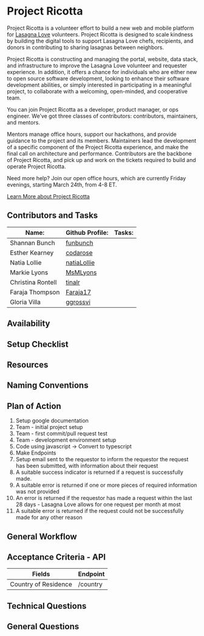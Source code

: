 # Project Ricotta

Project Ricotta is a volunteer effort to build a new web and mobile platform for [Lasagna Love](https://www.lasagnalove.org) volunteers. Project Ricotta is designed to scale kindness by building the digital tools to support Lasagna Love chefs, recipients, and donors in contributing to sharing lasagnas between neighbors.

Project Ricotta is constructing and managing the portal, website, data stack, and infrastructure to improve the Lasagna Love volunteer and requester experience. In addition, it offers a chance for individuals who are either new to open source software development, looking to enhance their software development abilities, or simply interested in participating in a meaningful project, to collaborate with a welcoming, open-minded, and cooperative team.

You can join Project Ricotta as a developer, product manager, or ops engineer. We’ve got three classes of contributors: contributors, maintainers, and mentors.

Mentors manage office hours, support our hackathons, and provide guidance to the project and its members. Maintainers lead the development of a specific component of the Project Ricotta experience, and make the final call on architecture and performance. Contributors are the backbone of Project Ricotta, and pick up and work on the tickets required to build and operate Project Ricotta.

Need more help? Join our open office hours, which are currently Friday evenings, starting March 24th, from 4-8 ET.

[Learn More about Project Ricotta](https://github.com/Lasagna-Love-Portal/project-ricotta)

## Contributors and Tasks

| Name: | Github Profile: | Tasks: |
| ------------- | ------------- | ------------ |
| Shannan Bunch      | [funbunch](https://github.com/funbunch)       |  |
| Esther Kearney     | [codarose](https://github.com/codarose)       |  |
| Natia Lollie       | [natiaLollie](https://github.com/natiaLollie) |  |
| Markie Lyons       | [MsMLyons](https://github.com/MsMLyons)       |  |
| Christina Rontell  | [tinalr](https://github.com/tinalr)           |  |
| Faraja Thompson    | [Faraja17](https://github.com/Faraja17)       |  |
| Gloria Villa       | [ggrossvi](https://github.com/ggrossvi)       |  |

## Availability



## Setup Checklist



## Resources



## Naming Conventions



## Plan of Action

1. Setup google documentation
2. Team - initial project setup
3. Team - first commit/pull request test  
4. Team - development environment setup 
5. Code using javascript → Convert to typescript
6. Make Endpoints
7. Setup email sent to the requestor to inform the requestor the request has been submitted, with information about their request
8. A suitable success indicator is returned if a request is successfully made.
9. A suitable error is returned if one or more pieces of required information was not provided
10. An error is returned if the requestor has made a request within the last 28 days - Lasagna Love allows for one request per month at most
11. A suitable error is returned if the request could not be successfully made for any other reason

## General Workflow



## Acceptance Criteria - API

| Fields               | Endpoint  |
| ---------------------| --------- |
| Country of Residence | /country  |


## Technical Questions



## General Questions



